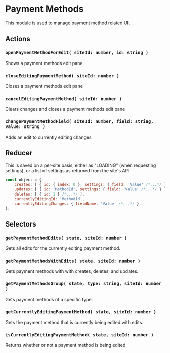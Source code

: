 # Payment Methods

This module is used to manage payment method related UI.

## Actions

### `openPaymentMethodForEdit( siteId: number, id: string )`

Shows a payment methods edit pane

### `closeEditingPaymentMethod( siteId: number )`

Closes a payment methods edit pane

### `cancelEditingPaymentMethod( siteId: number )`

Clears changes and closes a payment methods edit pane

### `changePaymentMethodField( siteId: number, field: string, value: string )`

Adds an edit to currently editing changes

## Reducer

This is saved on a per-site basis, either as "LOADING" (when requesting settings), or a list of settings as returned from the site's API.

```js
const object = {
	creates: [ { id: { index: 0 }, settings: { field: 'Value' /*...*/ } } ],
	updates: [ { id: 'MethodId', settings: { field: 'Value' /*...*/ } } ],
	deletes: [ { id: 1 } /*...*/ ],
	currentlyEditingId: 'MethodId',
	currentlyEditingChanges: { fieldName: 'Value' /*...*/ },
};
```

## Selectors

### `getPaymentMethodEdits( state, siteId: number )`

Gets all edits for the currently editing payment method.

### `getPaymentMethodsWithEdits( state, siteId: number )`

Gets payment methods with with creates, deletes, and updates.

### `getPaymentMethodsGroup( state, type: string, siteId: number )`

Gets payment methods of a specific type.

### `getCurrentlyEditingPaymentMethod( state, siteId: number )`

Gets the payment method that is currently being edited with edits.

### `isCurrentlyEditingPaymentMethod( state, siteId: number )`

Returns whether or not a payment method is being edited
